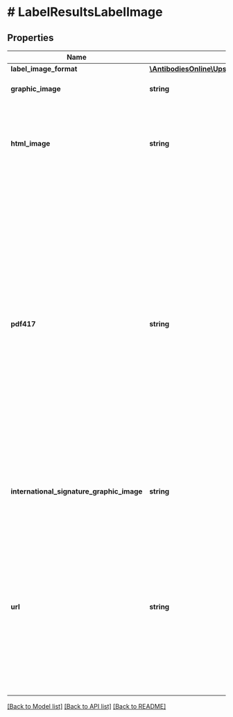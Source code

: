 # # LabelResultsLabelImage

## Properties

Name | Type | Description | Notes
------------ | ------------- | ------------- | -------------
**label_image_format** | [**\AntibodiesOnline\UpsApi\Shipping\Model\LabelImageLabelImageFormat**](LabelImageLabelImageFormat.md) |  |
**graphic_image** | **string** | Base 64 encoded graphic image. |
**html_image** | **string** | Base 64 encoded html browser image rendering software. This is only returned for GIF image formats. | [optional]
**pdf417** | **string** | PDF-417 is a two-dimensional barcode, which can store up to about 1,800 printable ASCII characters or 1,100 binary characters per symbol. The symbol is rectangular.   The PDF417 image will be returned when the shipment is trans-border and the service option is one of the following: Standard Express, Saver Express Plus. The image is Base 64 encoded and only returned for GIF image format. | [optional]
**international_signature_graphic_image** | **string** | Base 64 encoded graphic image of the Warsaw text and signature box. | [optional]
**url** | **string** | This is only returned if the label link is requested to be returned and only at the first package result  Applicable for following types of shipments: Print/Electronic Return Label Print/Electronic Import Control Label Forward shipment except for Mail Innovations Forward | [optional]

[[Back to Model list]](../../README.md#models) [[Back to API list]](../../README.md#endpoints) [[Back to README]](../../README.md)
